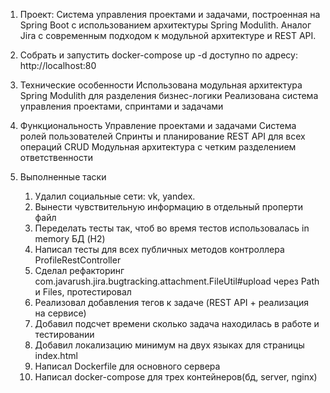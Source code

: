 1. Проект: Система управления проектами и задачами, построенная на Spring Boot с использованием архитектуры Spring Modulith.
   Аналог Jira с современным подходом к модульной архитектуре и REST API.

2. Собрать и запустить
   docker-compose up -d
   доступно по адресу: http://localhost:80

3. Технические особенности 
   Использована модульная архитектура Spring Modulith для разделения бизнес-логики 
   Реализована система управления проектами, спринтами и задачами

4. Функциональность
   Управление проектами и задачами
   Система ролей пользователей 
   Спринты и планирование
   REST API для всех операций CRUD 
   Модульная архитектура с четким разделением ответственности

5. Выполненные таски
   1) Удалил социальные сети: vk, yandex.
   2) Вынести чувствительную информацию в отдельный проперти файл
   3) Переделать тесты так, чтоб во время тестов использовалась in memory БД (H2)
   4) Написал тесты для всех публичных методов контроллера ProfileRestController
   5) Сделал рефакторинг com.javarush.jira.bugtracking.attachment.FileUtil#upload через Path и Files, протестировал
   6) Реализовал добавления тегов к задаче (REST API + реализация на сервисе)
   7) Добавил подсчет времени сколько задача находилась в работе и тестировании
   8) Добавил локализацию минимум на двух языках для страницы index.html
   9) Написал Dockerfile для основного сервера
   10) Написал docker-compose для трех контейнеров(бд, server, nginx)
   